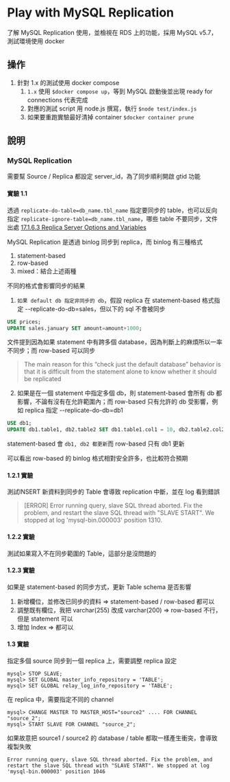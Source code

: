 # Play with MySQL Replication
了解 MySQL Replication 使用，並檢視在 RDS 上的功能，採用 MySQL v5.7，測試環境使用 docker

## 操作
1. 針對 1.x 的測試使用 docker compose
   1. `1.x` 使用 `$docker compose up`，等到 MySQL 啟動後並出現 ready for connections 代表完成
   2. 對應的測試 script 用 node.js 撰寫，執行 `$node test/index.js`
   3. 如果要重跑實驗最好清掉 container `$docker container prune`

## 說明
### MySQL Replication
需要幫 Source / Replica 都設定 server_id，為了同步順利開啟 gtid 功能

#### 實驗 1.1
透過 `replicate-do-table=db_name.tbl_name` 指定要同步的 table，也可以反向指定 `replicate-ignore-table=db_name.tbl_name`，哪些 table 不要同步，文件出處 [17.1.6.3 Replica Server Options and Variables](https://dev.mysql.com/doc/refman/8.0/en/replication-options-replica.html#option_mysqld_replicate-do-table)

MySQL Replication 是透過 binlog 同步到 replica，而 binlog 有三種格式
1. statement-based
2. row-based
3. mixed：結合上述兩種

不同的格式會影響同步的結果
1. `如果 default db 指定非同步的 db`，假設 replica 在 statement-based 格式指定 --replicate-do-db=sales，但以下的 sql 不會被同步
```sql
USE prices;
UPDATE sales.january SET amount=amount+1000;
```
文件提到因為如果 statement 中有跨多個 database，因為判斷上的麻煩所以一率不同步；而 row-based 可以同步
> The main reason for this “check just the default database” behavior is that it is difficult from the statement alone to know whether it should be replicated

2. 如果是在一個 statement 中指定多個 db，則 statement-based 會所有 db 都影響，不論有沒有在允許範圍內；而 row-based 只有允許的 db 受影響，例如 replica 指定 --replicate-do-db=db1
```sql
USE db1;
UPDATE db1.table1, db2.table2 SET db1.table1.col1 = 10, db2.table2.col2 = 20;
```
statement-based 會 `db1, db2 都更新`而 row-based 只有 db1 更新

可以看出 row-based 的 binlog 格式相對安全許多，也比較符合預期

#### 1.2.1 實驗
測試INSERT 新資料到同步的 Table 會導致 replication 中斷，並在 log 看到錯誤
> [ERROR] Error running query, slave SQL thread aborted. Fix the problem, and restart the slave SQL thread with "SLAVE START". We stopped at log 'mysql-bin.000003' position 1310.

#### 1.2.2 實驗
測試如果寫入不在同步範圍的 Table，這部分是沒問題的

#### 1.2.3 實驗
如果是 statement-based 的同步方式，更新 Table schema 是否影響
1. 新增欄位，並修改已同步的資料 => statement-based / row-based 都可以
2. 調整既有欄位，我把 varchar(255) 改成 varchar(200) => row-based 不行，但是 statement 可以
3. 增加 Index => 都可以

#### 1.3 實驗
指定多個 source 同步到一個 replica 上，需要調整 replica 設定
```
mysql> STOP SLAVE;
mysql> SET GLOBAL master_info_repository = 'TABLE';
mysql> SET GLOBAL relay_log_info_repository = 'TABLE';
```
在 replica 中，需要指定不同的 channel
```
mysql> CHANGE MASTER TO MASTER_HOST="source2" .... FOR CHANNEL "source_2";
mysql> START SLAVE FOR CHANNEL "source_2";
```
如果故意把 source1 / source2 的 database / table 都取一樣產生衝突，會導致複製失敗
```
Error running query, slave SQL thread aborted. Fix the problem, and restart the slave SQL thread with "SLAVE START". We stopped at log 'mysql-bin.000003' position 1046
```